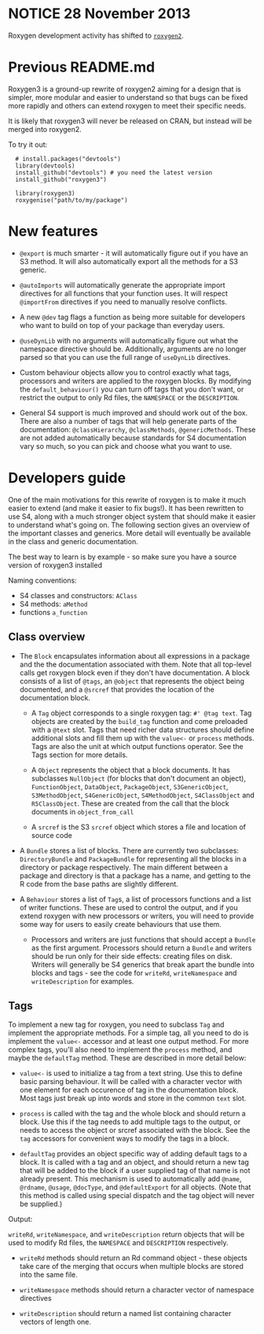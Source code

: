 # NOTICE 28 November 2013

Roxygen development activity has shifted to [`roxygen2`](https://github.com/klutometis/roxygen).

# Previous README.md

Roxygen3 is a ground-up rewrite of roxygen2 aiming for a design that is simpler, more modular and easier to understand so that bugs can be fixed more rapidly and others can extend roxygen to meet their specific needs.  

It is likely that roxygen3 will never be released on CRAN, but instead will be merged into roxygen2.

To try it out:

      # install.packages("devtools")
      library(devtools)
      install_github("devtools") # you need the latest version
      install_github("roxygen3")
      
      library(roxygen3)
      roxygenise("path/to/my/package")

# New features

* `@export` is much smarter - it will automatically figure out if you have an
  S3 method. It will also automatically export all the methods for a S3
  generic.

* `@autoImports` will automatically generate the appropriate import directives
  for all functions that your function uses. It will respect `@importFrom`
  directives if you need to manually resolve conflicts.

* A new `@dev` tag flags a function as being more suitable for developers who 
  want to build on top of your package than everyday users.

* `@useDynLib` with no arguments will automatically figure out what the
  namespace directive should be. Additionally, arguments are no longer parsed
  so that you can use the full range of `useDynLib` directives.

* Custom behaviour objects allow you to control exactly what tags, processors and writers are applied to the roxygen blocks. By modifying the `default_behaviour()` you can turn off tags that you don't want, or restrict the output to only Rd files, the `NAMESPACE` or the `DESCRIPTION`.

* General S4 support is much improved and should work out of the box.  There are also a number of tags that will help generate parts of the documentation: `@classHierarchy`, `@classMethods`, `@genericMethods`.  These are not added automatically because standards for S4 documentation vary so much, so you can pick and choose what you want to use.

# Developers guide

One of the main motivations for this rewrite of roxygen is to make it much easier to extend (and make it easier to fix bugs!). It has been rewritten to use S4, along with a much stronger object system that should make it easier to understand what's going on. The following section gives an overview of the important classes and generics. More detail will eventually be available in the class and generic documentation.

The best way to learn is by example - so make sure you have a source version of roxygen3 installed 

Naming conventions: 

* S4 classes and constructors: `AClass`
* S4 methods: `aMethod`
* functions `a_function`

## Class overview

* The `Block` encapsulates information about all expressions in a package
  and the the documentation associated with them. Note that all top-level
  calls get roxygen block even if they don't have documentation. A block
  consists of a list of `@tags`, an `@object` that represents the object being
  documented, and a `@srcref` that provides the location of the documentation
  block.

  * A `Tag` object corresponds to a single roxygen tag: `#' @tag text`. Tag
    objects are created by the `build_tag` function and come preloaded with a
    `@text` slot. Tags that need richer data structures should define
    additional slots and fill them up with the `value<-` or `process`
    methods. Tags are also the unit at which output functions operator. See
    the Tags section for more details.

  * A `Object` represents the object that a block documents. It has
    subclasses `NullObject` (for blocks that don't document an object),
    `FunctionObject`, `DataObject`, `PackageObject`, `S3GenericObject`,
    `S3MethodObject`, `S4GenericObject`, `S4MethodObject`, `S4ClassObject` and
    `R5ClassObject`. These are created from the call that the block documents
    in `object_from_call`

  * A `srcref` is the S3 `srcref` object which stores a file and location of
    source code

* A `Bundle` stores a list of blocks. There are currently two subclasses:
  `DirectoryBundle` and `PackageBundle` for representing all the blocks in a directory
  or package respectively. The main different between a package and directory
  is that a package has a name, and getting to the R code from the base paths
  are slightly different.

* A `Behaviour` stores a list of `Tag`s, a list of processors functions
  and a list of writer functions. These are used to control the output, and if
  you extend roxygen with new processors or writers, you will need to provide
  some way for users to easily create behaviours that use them.

  * Processors and writers are just functions that should accept a
    `Bundle` as the first argument. Processors should return a
    `Bundle` and writers should be run only for their side effects:
    creating files on disk. Writers will generally be S4 generics that break
    apart the bundle into blocks and tags - see the code for `writeRd`,
    `writeNamespace` and `writeDescription` for examples.

## Tags

To implement a new tag for roxygen, you need to subclass `Tag` and implement the appropriate methods. For a simple tag, all you need to do is implement the `value<-` accessor and at least one output method. For more complex tags, you'll also need to implement the `process` method, and maybe the `defaultTag` method. These are described in more detail below:

* `value<-` is used to initialize a tag from a text string. Use this to define 
  basic parsing behaviour.  It will be called with a character vector with one element for each occurence of tag in the documentation block. Most tags just break up into words and store in the common `text` slot. 

* `process` is called with the tag and the whole block and should return a
  block. Use this if the tag needs to add multiple tags to the output, or
  needs to access the object or srcref associated with the block. See the 
  `tag` accessors for convenient ways to modify the tags in a block.

* `defaultTag` provides an object specific way of adding default tags to a
  block. It is called with a tag and an object, and should return a new tag
  that will be added to the block if a user supplied tag of that name is not
  already present. This mechanism is used to automatically add `@name`,
  `@rdname`, `@usage`, `@docType`, and `@defaultExport` for all objects. (Note
  that this method is called using special dispatch and the tag object will
  never be supplied.)

Output:

`writeRd`, `writeNamespace`, and `writeDescription` return objects that will
be used to modify Rd files, the `NAMESPACE` and `DESCRIPTION` respectively.

* `writeRd` methods should return an Rd command object - these objects take care of the merging that occurs when multiple blocks are stored into the same file.

* `writeNamespace` methods should return a character vector of namespace
  directives

* `writeDescription` should return a named list containing character vectors
  of length one.

